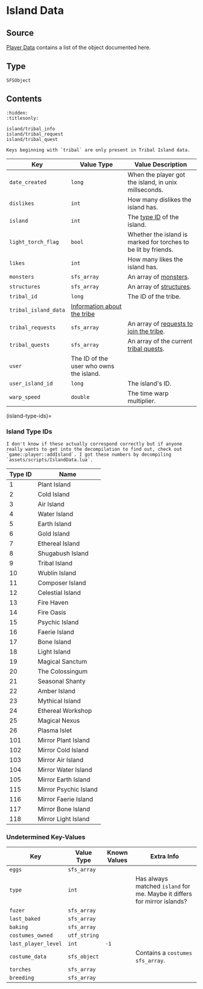 # Island Data

## Source

[Player Data](player) contains a list of the object documented here.

## Type

`SFSObject`

## Contents

```{toctree}
:hidden:
:titlesonly:

island/tribal_info
island/tribal_request
island/tribal_quest
```

```{note}
Keys beginning with `tribal` are only present in Tribal Island data.
```

| Key | Value Type | Value Description |
|-|-|-|
| `date_created` | `long` | When the player got the island, in unix millseconds. |
| `dislikes` | `int` | How many dislikes the island has. |
| `island` | `int` | The [type ID](#island-type-ids) of the island. |
| `light_torch_flag` | `bool` | Whether the island is marked for torches to be lit by friends. |
| `likes` | `int` | How many likes the island has. |
| `monsters` | `sfs_array` | An array of [monsters](monster). |
| `structures` | `sfs_array` | An array of [structures](structure). |
| `tribal_id` | `long` | The ID of the tribe. |
| `tribal_island_data` | [Information about the tribe](island/tribal_info) |
| `tribal_requests` | `sfs_array` | An array of [requests to join the tribe](island/tribal_request). |
| `tribal_quests` | `sfs_array` | An array of the current [tribal quests](island/tribal_quest). |
| `user` | The ID of the user who owns the island. |
| `user_island_id` | `long` | The island's ID. |
| `warp_speed` | `double` | The time warp multiplier. |

(island-type-ids)=
### Island Type IDs

```{warning}
I don't know if these actually correspond correctly but if anyone really wants to get into the decompilation to find out, check out `game::player::addIsland`. I got these numbers by decompiling `assets/scripts/IslandData.lua`.
```

| Type ID | Name |
|-|-|
| 1 | Plant Island |
| 2 | Cold Island |
| 3 | Air Island |
| 4 | Water Island |
| 5 | Earth Island |
| 6 | Gold Island |
| 7 | Ethereal Island |
| 8 | Shugabush Island |
| 9 | Tribal Island |
| 10 | Wublin Island |
| 11 | Composer Island |
| 12 | Celestial Island |
| 13 | Fire Haven |
| 14 | Fire Oasis |
| 15 | Psychic Island |
| 16 | Faerie Island |
| 17 | Bone Island |
| 18 | Light Island |
| 19 | Magical Sanctum |
| 20 | The Colossingum |
| 21 | Seasonal Shanty |
| 22 | Amber Island |
| 23 | Mythical Island |
| 24 | Ethereal Workshop |
| 25 | Magical Nexus |
| 26 | Plasma Islet |
| 101 | Mirror Plant Island |
| 102 | Mirror Cold Island |
| 103 | Mirror Air Island |
| 104 | Mirror Water Island |
| 105 | Mirror Earth Island |
| 115 | Mirror Psychic Island |
| 116 | Mirror Faerie Island |
| 117 | Mirror Bone Island |
| 118 | Mirror Light Island |

### Undetermined Key-Values

| Key | Value Type | Known Values | Extra Info |
|-|-|-|-|
| `eggs` | `sfs_array` |
| `type` | `int` | | Has always matched `island` for me. Maybe it differs for mirror islands? |
| `fuzer` | `sfs_array` |
| `last_baked` | `sfs_array` |
| `baking` | `sfs_array` |
| `costumes_owned` | `utf_string` |
| `last_player_level` | `int` | `-1` |
| `costume_data` | `sfs_object` | | Contains a `costumes` `sfs_array`.
| `torches` | `sfs_array` |
| `breeding` | `sfs_array` |